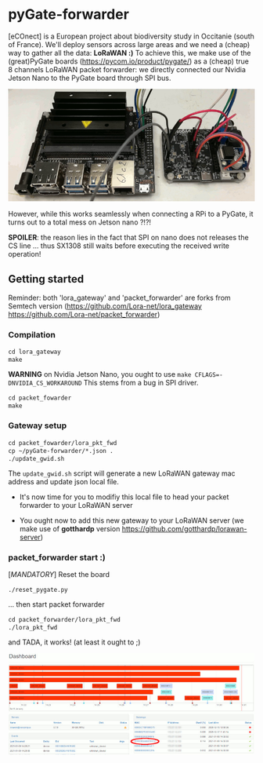 # pyGate-forwarder
[eCOnect] is a European project about biodiversity study in Occitanie (south of France). We'll deploy sensors across large areas and we need a (cheap) way to gather all the data: **LoRaWAN :)**
To achieve this, we make use of the (great)PyGate boards (https://pycom.io/product/pygate/) as a (cheap) true 8 channels LoRaWAN packet forwarder: we directly connected our Nvidia Jetson Nano to the PyGate board through SPI bus.

![Jetson Nano SPI connected to a PyGate](Jetson-nano-PyGate-interco_dec20.jpg)

However, while this works seamlessly when connecting a RPi to a PyGate, it turns out to a total mess on Jetson nano ?!?!

**SPOILER**: the reason lies in the fact that SPI on nano does not releases the CS line ... thus SX1308 still waits before executing the received write operation!

## Getting started ##
Reminder: both 'lora_gateway' and 'packet_forwarder' are forks from Semtech version (https://github.com/Lora-net/lora_gateway https://github.com/Lora-net/packet_forwarder)

### Compilation ###
```
cd lora_gateway
make
```
**WARNING** on Nvidia Jetson Nano, you ought to use `make CFLAGS=-DNVIDIA_CS_WORKAROUND`
This stems from a bug in SPI driver.

```
cd packet_fowarder
make
```

### Gateway setup ###
```
cd packet_fowarder/lora_pkt_fwd
cp ~/pyGate-forwarder/*.json .
./update_gwid.sh
```
The `update_gwid.sh` script will generate a new LoRaWAN gateway mac address and update json local file.

  * It's now time for you to modifiy this local file to head your packet forwarder to your LoRaWAN server

  * You ought now to add this new gateway to your LoRaWAN server (we make use of **gotthardp** version https://github.com/gotthardp/lorawan-server)

### packet_forwarder start :) ###
[*MANDATORY*] Reset the board
```
./reset_pygate.py
```
... then start packet forwarder
```
cd packet_forwarder/lora_pkt_fwd
./lora_pkt_fwd
```

and TADA, it works! (at least it ought to ;)

![nano-pygate connected to our LoRaWAN server](Jetson-nano-PyGate-lorawan-server_jan21.jpg)

